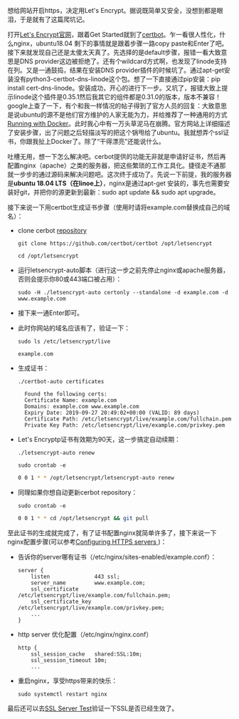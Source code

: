 
想给网站开启https，决定用Let's Encrypt。据说既简单又安全，没想到都是眼泪，于是就有了这篇爬坑记。

打开[Let's Encrypt官网](https://letsencrypt.org/)，跟着Get Started就到了[certbot](https://certbot.eff.org/)。乍一看很人性化，什么nginx，ubuntu18.04 剩下的事情就是跟着步骤一路copy paste和Enter了吧。接下来就发现自己还是太傻太天真了。先选择的是default步骤，报错一看大致意思是DNS provider这边被拒绝了。还有个wildcard方式啊，也发现了linode支持在列。又是一通鼓捣，结果在安装DNS provider插件的时候坑了。通过apt-get安装没有python3-certbot-dns-linode这个包。想了一下直接通过pip安装：pip install cert-dns-linode。安装成功，开心的进行下一步。又坑了，报错大致上提示linode这个插件是0.35.1然后我其它的组件都是0.31.0的版本，版本不兼容！google上查了一下，有个和我一样情况的帖子得到了官方人员的回复：大致意思是说ubuntu的源不是他们官方维护的人家无能为力，并给推荐了一种通用的方式[Running with Docker](https://certbot.eff.org/docs/install.html#id8)。此时我心中有一万头草泥马在崩腾。官方网站上详细描述了安装步骤，出了问题之后轻描淡写的把这个锅甩给了ubuntu。我就想弄个ssl证书，你跟我扯上Docker了。除了“干得漂亮”还能说什么。

吐槽无用，想一下怎么解决吧。cerbot提供的功能无非就是申请好证书，然后再配置nginx（apache）之类的服务器，把这些繁琐的工作工具化。捷径走不通那就一步步的通过源码来解决问题吧。这次终于成功了。先说一下前提，我的服务器是**ubuntu 18.04 LTS（在linoe上）**，nginx是通过apt-get 安装的，事先也需要安装好git，并把你的源更新到最新：sudo apt update && sudo apt upgrade。

接下来说一下用certbot生成证书步骤（使用时请将example.com替换成自己的域名）：

 - clone cerbot [repository](https://github.com/certbot/certbot)

   `git clone https://github.com/certbot/certbot /opt/letsencrypt`

   `cd /opt/letsencrypt`

- 运行letsencrypt-auto脚本（进行这一步之前先停止nginx或apache服务器，否则会提示你80或443端口被占用）：

   `sudo -H ./letsencrypt-auto certonly --standalone -d example.com -d www.example.com` 

-  接下来一通Enter即可。

-  此时你网站的域名应该有了，验证一下：

   `sudo ls /etc/letsencrypt/live`

   ```
   example.com
   ```

- 生成证书：

   `./certbot-auto certificates`

    ```
      Found the following certs:
      Certificate Name: example.com
      Domains: example.com www.example.com
      Expiry Date: 2019-09-27 20:49:02+00:00 (VALID: 89 days)
      Certificate Path: /etc/letsencrypt/live/example.com/fullchain.pem
      Private Key Path: /etc/letsencrypt/live/example.com/privkey.pem
   ```

-  Let's Encryptp证书有效期为90天，这一步搞定自动续期：

   `./letsencrypt-auto renew`

   `sudo crontab -e`

   ```bash
   0 0 1 * * /opt/letsencrypt/letsencrypt-auto renew
   ```

-  同理如果你想自动更新cerbot repository：

   `sudo crontab -e`

   ```bash
   0 0 1 * * cd /opt/letsencrypt && git pull
   ```

至此证书的生成就完成了，有了证书配置nginx就简单许多了，接下来说一下nginx配置步骤(可以参考[Configuring HTTPS servers ](http://nginx.org/cn/docs/http/configuring_https_servers.html))：

-  告诉你的server哪有证书（/etc/nginx/sites-enabled/example.conf）：

   ```
   server {
       listen              443 ssl;
       server_name         www.example.com;
       ssl_certificate     /etc/letsencrypt/live/example.com/fullchain.pem;
       ssl_certificate_key /etc/letsencrypt/live/example.com/privkey.pem;
       ...
   }
   ```

-  http server 优化配置（/etc/nginx/nginx.conf）

   ```
   http {
       ssl_session_cache   shared:SSL:10m;
       ssl_session_timeout 10m;
       ...
   ```

-  重启nginx，享受https带来的快乐：

   `sudo systemctl restart nginx`

最后还可以去[SSL Server Test](https://www.ssllabs.com/ssltest/)验证一下SSL是否已经生效了。
